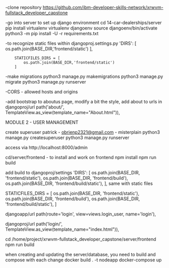 -clone repository
https://github.com/ibm-developer-skills-network/xrwvm-fullstack_developer_capstone

-go into server to set up django environment
cd 14-car-dealerships/server
pip install virtualenv
virtualenv djangoenv
source djangoenv/bin/activate
python3 -m pip install -U -r requirements.txt

-to recognize static files within djangoproj.settings.py
        'DIRS': [
            os.path.join(BASE_DIR,'frontend/static')
        ],

        STATICFILES_DIRS = [
            os.path.join(BASE_DIR,'frontend/static')
        ]

-make migrations
python3 manage.py makemigrations
python3 manage.py migrate
python3 manage.py runserver

-CORS - allowed hosts and origins

-add bootstrap to aboutus page, modify a bit the style, add about to urls in djangoproj/url
    path('about/', TemplateView.as_view(template_name="About.html")),

MODULE 2 - USER MANAGEMENT

create superuser
patrick - obrienp2321@gmail.com - misterplain
python3 manage.py createsuperuser
python3 manage.py runserver

access via http://localhost:8000/admin

cd/server/frontend - to install and work on frontend
npm install
npm run build

add build to djangoproj/settings
 'DIRS': [
            os.path.join(BASE_DIR, 'frontend/static'),
            os.path.join(BASE_DIR, 'frontend/build'),
            os.path.join(BASE_DIR, 'frontend/build/static'),
        ],
same with static files

STATICFILES_DIRS = [
    os.path.join(BASE_DIR, 'frontend/static'),
    os.path.join(BASE_DIR, 'frontend/build'),
    os.path.join(BASE_DIR, 'frontend/build/static'),
]

djangoapp/url
    path(route='login', view=views.login_user, name='login'),

djangoproj/url
 path('login/', TemplateView.as_view(template_name="index.html")),


cd /home/project/xrwvm-fullstack_developer_capstone/server/frontend
npm run build

when creating and updating the server/database, you need to build and compose with each change
docker build . -t nodeapp
docker-compose up